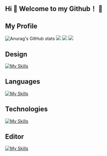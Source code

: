 ## Hi 👋 Welcome to my Github！ 👋

## My Profile

![Anurag's GitHub stats](https://github-readme-stats.vercel.app/api?username=Miii&show_icons=true&count_private=true)
![](http://github-profile-summary-cards.vercel.app/api/cards/repos-per-language?username=Miii)
![](http://github-profile-summary-cards.vercel.app/api/cards/most-commit-language?username=Miii)
![](https://github-readme-stats.vercel.app/api/top-langs/?username=Miii&layout=compact)

## Design

[![My Skills](https://skillicons.dev/icons?i=figma,ai,ps,xd)](https://skillicons.dev)

## Languages

[![My Skills](https://skillicons.dev/icons?i=html,css,scss,js,php)](https://skillicons.dev)

## Technologies

[![My Skills](https://skillicons.dev/icons?i=react,nextjs,wordpress,mysql)](https://skillicons.dev)

## Editor
[![My Skills](https://skillicons.dev/icons?i=vscode)](https://skillicons.dev)

